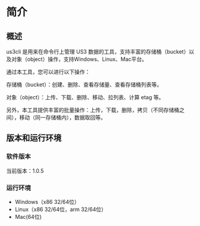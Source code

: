 # 简介

## 概述

us3cli 是用来在命令行上管理 US3 数据的工具，支持丰富的存储桶（bucket）以及对象（object）操作，支持Windows、Linux、Mac平台。

通过本工具，您可以进行以下操作：

存储桶（bucket）：创建、删除、查看存储量、查看存储桶列表等。

对象（object）：上传、下载、删除、移动、拉列表、计算 etag 等。

另外，本工具提供丰富的批量操作：上传，下载，删除，拷贝（不同存储桶之间），移动（同一存储桶内），数据取回等。

## 版本和运行环境

### 软件版本

当前版本：1.0.5

### 运行环境

- Windows（x86 32/64位）
- Linux（x86 32/64位，arm 32/64位）
- Mac(64位)
